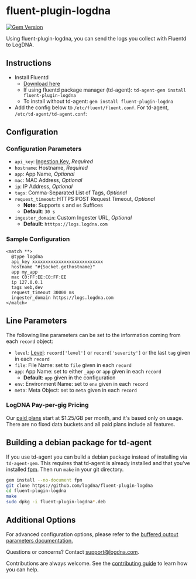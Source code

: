 # fluent-plugin-logdna

[![Gem Version](https://badge.fury.io/rb/fluent-plugin-logdna.svg)](https://badge.fury.io/rb/fluent-plugin-logdna)

Using fluent-plugin-logdna, you can send the logs you collect with Fluentd to LogDNA.

## Instructions

* Install Fluentd
  * [Download here](http://www.fluentd.org/download)
  * If using fluentd package manager (td-agent): `td-agent-gem install fluent-plugin-logdna`
  * To install without td-agent: `gem install fluent-plugin-logdna`
* Add the config below to `/etc/fluent/fluent.conf`. For td-agent, `/etc/td-agent/td-agent.conf`:

## Configuration

### Configuration Parameters
- `api_key`: [Ingestion Key](https://docs.logdna.com/docs/ingestion-key), *Required*
- `hostname`: Hostname, *Required*
- `app`: App Name, *Optional*
- `mac`: MAC Address, *Optional*
- `ip`: IP Address, *Optional*
- `tags`: Comma-Separated List of Tags, *Optional*
- `request_timeout`: HTTPS POST Request Timeout, *Optional*
  - **Note**: Supports `s` and `ms` Suffices
  - **Default**: `30 s`
- `ingester_domain`: Custom Ingester URL, *Optional*
  - **Default**: `htttps://logs.logdna.com`

### Sample Configuration

~~~~~configuration
<match **>
  @type logdna
  api_key xxxxxxxxxxxxxxxxxxxxxxxxxxx
  hostname "#{Socket.gethostname}"
  app my_app
  mac C0:FF:EE:C0:FF:EE
  ip 127.0.0.1
  tags web,dev
  request_timeout 30000 ms
  ingester_domain https://logs.logdna.com
</match>
~~~~~

## Line Parameters

The following line parameters can be set to the information coming from each `record` object:
- `level`: [Level](https://github.com/logdna/logger-node#supported-log-levels): `record['level']` or `record['severity']` or the last `tag` given in each `record`
- `file`: File Name: set to `file` given in each `record`
- `app`: App Name: set to either `_app` or `app` given in each `record`
  - **Default**: `app` given in the configuration
- `env`: Environment Name: set to `env` given in each `record`
- `meta`: Meta Object: set to `meta` given in each `record`

### LogDNA Pay-per-gig Pricing

Our [paid plans](https://logdna.com/pricing/) start at $1.25/GB per month, and it's based only on usage.  There are no fixed data buckets and all paid plans include all features.

## Building a debian package for td-agent

If you use td-agent you can build a debian package instead of installing via `td-agent-gem`. This requires that td-agent is already installed and that you've installed [fpm](http://fpm.readthedocs.io/en/latest/index.html). Then run `make` in your git directory.

~~~~~bash
gem install --no-document fpm
git clone https://github.com/logdna/fluent-plugin-logdna
cd fluent-plugin-logdna
make
sudo dpkg -i fluent-plugin-logdna*.deb
~~~~~

## Additional Options

For advanced configuration options, please refer to the [buffered output parameters documentation.](http://docs.fluentd.org/articles/output-plugin-overview#buffered-output-parameters)

Questions or concerns? Contact [support@logdna.com](mailto:support@logdna.com).

Contributions are always welcome. See the [contributing guide](/CONTRIBUTING.md) to learn how you can help.

